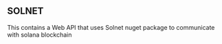 ## SOLNET

This contains a Web API that uses Solnet nuget package to communicate with solana blockchain
